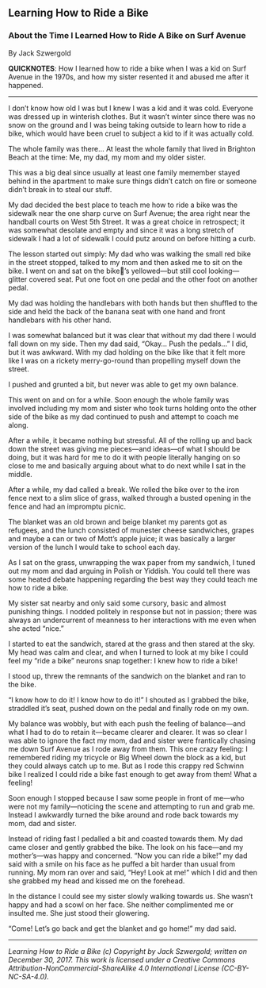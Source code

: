 ## Learning How to Ride a Bike
### About the Time I Learned How to Ride A Bike on Surf Avenue

By Jack Szwergold

**QUICKNOTES**: How I learned how to ride a bike when I was a kid on Surf Avenue in the 1970s, and how my sister resented it and abused me after it happened.

***

I don’t know how old I was but I knew I was a kid and it was cold. Everyone was dressed up in winterish clothes. But it wasn’t winter since there was no snow on the ground and I was being taking outside to learn how to ride a bike, which would have been cruel to subject a kid to if it was actually cold.

The whole family was there… At least the whole family that lived in Brighton Beach at the time: Me, my dad, my mom and my older sister.

This was a big deal since usually at least one family memember stayed behind in the apartment to make sure things didn’t catch on fire or someone didn’t break in to steal our stuff.

My dad decided the best place to teach me how to ride a bike was the sidewalk near the one sharp curve on Surf Avenue; the area right near the handball courts on West 5th Street. It was a great choice in retrospect; it was somewhat desolate and empty and since it was a long stretch of sidewalk I had a lot of sidewalk I could putz around on before hitting a curb.

The lesson started out simply: My dad who was walking the small red bike in the street stopped, talked to my mom and then asked me to sit on the bike. I went on and sat on the bike’s yellowed—but still cool looking—glitter covered seat. Put one foot on one pedal and the other foot on another pedal.

My dad was holding the handlebars with both hands but then shuffled to the side and held the back of the banana seat with one hand and front handlebars with his other hand.

I was somewhat balanced but it was clear that without my dad there I would fall down on my side. Then my dad said, “Okay… Push the pedals…” I did, but it was awkward. With my dad holding on the bike like that it felt more like I was on a rickety merry-go-round than propelling myself down the street.

I pushed and grunted a bit, but never was able to get my own balance.

This went on and on for a while. Soon enough the whole family was involved including my mom and sister who took turns holding onto the other side of the bike as my dad continued to push and attempt to coach me along.

After a while, it became nothing but stressful. All of the rolling up and back down the street was giving me pieces—and ideas—of what I should be doing, but it was hard for me to do it with people literally hanging on so close to me and basically arguing about what to do next while I sat in the middle.

After a while, my dad called a break. We rolled the bike over to the iron fence next to a slim slice of grass, walked through a busted opening in the fence and had an impromptu picnic.

The blanket was an old brown and beige blanket my parents got as refugees, and the lunch consisted of munester cheese sandwiches, grapes and maybe a can or two of Mott’s apple juice; it was basically a larger version of the lunch I would take to school each day.

As I sat on the grass, unwrapping the wax paper from my sandwich, I tuned out my mom and dad arguing in Polish or Yiddish. You could tell there was some heated debate happening regarding the best way they could teach me how to ride a bike.

My sister sat nearby and only said some cursory, basic and almost punishing things. I nodded politely in response but not in passion; there was always an undercurrent of meanness to her interactions with me even when she acted “nice.”

I started to eat the sandwich, stared at the grass and then stared at the sky. My head was calm and clear, and when I turned to look at my bike I could feel my “ride a bike” neurons snap together: I knew how to ride a bike!

I stood up, threw the remnants of the sandwich on the blanket and ran to the bike.

“I know how to do it! I know how to do it!” I shouted as I grabbed the bike, straddled it’s seat, pushed down on the pedal and finally rode on my own.

My balance was wobbly, but with each push the feeling of balance—and what I had to do to retain it—became clearer and clearer. It was so clear I was able to ignore the fact my mom, dad and sister were frantically chasing me down Surf Avenue as I rode away from them. This one crazy feeling: I remembered riding my tricycle or Big Wheel down the block as a kid, but they could always catch up to me. But as I rode this crappy red Schwinn bike I realized I could ride a bike fast enough to get away from them! What a feeling!

Soon enough I stopped because I saw some people in front of me—who were not my family—noticing the scene and attempting to run and grab me. Instead I awkwardly turned the bike around and rode back towards my mom, dad and sister.

Instead of riding fast I pedalled a bit and coasted towards them. My dad came closer and gently grabbed the bike. The look on his face—and my mother’s—was happy and concerned. “Now you can ride a bike!” my dad said with a smile on his face as he puffed a bit harder than usual from running. My mom ran over and said, “Hey! Look at me!” which I did and then she grabbed my head and kissed me on the forehead.

In the distance I could see my sister slowly walking towards us. She wasn’t happy and had a scowl on her face. She neither complimented me or insulted me. She just stood their glowering.

“Come! Let’s go back and get the blanket and go home!” my dad said.

***

*Learning How to Ride a Bike (c) Copyright by Jack Szwergold; written on December 30, 2017. This work is licensed under a Creative Commons Attribution-NonCommercial-ShareAlike 4.0 International License (CC-BY-NC-SA-4.0).*
